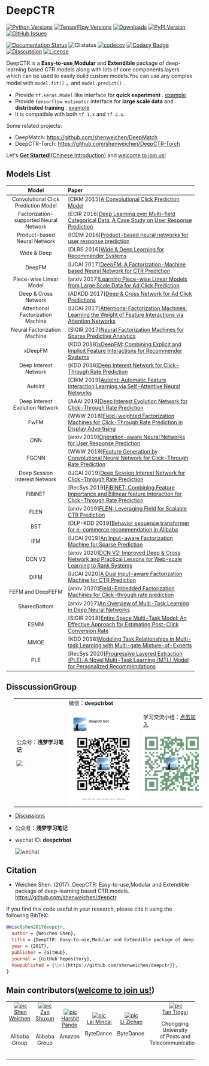 # DeepCTR

[![Python Versions](https://img.shields.io/pypi/pyversions/deepctr.svg)](https://pypi.org/project/deepctr)
[![TensorFlow Versions](https://img.shields.io/badge/TensorFlow-1.4+/2.0+-blue.svg)](https://pypi.org/project/deepctr)
[![Downloads](https://pepy.tech/badge/deepctr)](https://pepy.tech/project/deepctr)
[![PyPI Version](https://img.shields.io/pypi/v/deepctr.svg)](https://pypi.org/project/deepctr)
[![GitHub Issues](https://img.shields.io/github/issues/shenweichen/deepctr.svg
)](https://github.com/shenweichen/deepctr/issues)
<!-- [![Activity](https://img.shields.io/github/last-commit/shenweichen/deepctr.svg)](https://github.com/shenweichen/DeepCTR/commits/master) -->


[![Documentation Status](https://readthedocs.org/projects/deepctr-doc/badge/?version=latest)](https://deepctr-doc.readthedocs.io/)
![CI status](https://github.com/shenweichen/deepctr/workflows/CI/badge.svg)
[![codecov](https://codecov.io/gh/shenweichen/DeepCTR/branch/master/graph/badge.svg)](https://codecov.io/gh/shenweichen/DeepCTR)
[![Codacy Badge](https://api.codacy.com/project/badge/Grade/d4099734dc0e4bab91d332ead8c0bdd0)](https://www.codacy.com/gh/shenweichen/DeepCTR?utm_source=github.com&amp;utm_medium=referral&amp;utm_content=shenweichen/DeepCTR&amp;utm_campaign=Badge_Grade)
[![Disscussion](https://img.shields.io/badge/chat-wechat-brightgreen?style=flat)](./README.md#DisscussionGroup)
[![License](https://img.shields.io/github/license/shenweichen/deepctr.svg)](https://github.com/shenweichen/deepctr/blob/master/LICENSE)
<!-- [![Gitter](https://badges.gitter.im/DeepCTR/community.svg)](https://gitter.im/DeepCTR/community?utm_source=badge&utm_medium=badge&utm_campaign=pr-badge) -->


DeepCTR is a **Easy-to-use**,**Modular** and **Extendible** package of deep-learning based CTR models along with lots of
core components layers which can be used to easily build custom models.You can use any complex model with `model.fit()`
，and `model.predict()` .

- Provide `tf.keras.Model` like interface for **quick experiment**
  . [example](https://deepctr-doc.readthedocs.io/en/latest/Quick-Start.html#getting-started-4-steps-to-deepctr)
- Provide  `tensorflow estimator` interface for **large scale data** and **distributed training**
  . [example](https://deepctr-doc.readthedocs.io/en/latest/Quick-Start.html#getting-started-4-steps-to-deepctr-estimator-with-tfrecord)
- It is compatible with both `tf 1.x`  and `tf 2.x`.

Some related projects:

- DeepMatch: https://github.com/shenweichen/DeepMatch
- DeepCTR-Torch: https://github.com/shenweichen/DeepCTR-Torch

Let's [**Get Started!**](https://deepctr-doc.readthedocs.io/en/latest/Quick-Start.html)([Chinese
Introduction](https://zhuanlan.zhihu.com/p/53231955)) and [welcome to join us!](./CONTRIBUTING.md)

## Models List

|                 Model                  | Paper                                                                                                                                                           |
| :------------------------------------: | :-------------------------------------------------------------------------------------------------------------------------------------------------------------- |
|  Convolutional Click Prediction Model  | [CIKM 2015][A Convolutional Click Prediction Model](http://ir.ia.ac.cn/bitstream/173211/12337/1/A%20Convolutional%20Click%20Prediction%20Model.pdf)             |
| Factorization-supported Neural Network | [ECIR 2016][Deep Learning over Multi-field Categorical Data: A Case Study on User Response Prediction](https://arxiv.org/pdf/1601.02376.pdf)                    |
|      Product-based Neural Network      | [ICDM 2016][Product-based neural networks for user response prediction](https://arxiv.org/pdf/1611.00144.pdf)                                                   |
|              Wide & Deep               | [DLRS 2016][Wide & Deep Learning for Recommender Systems](https://arxiv.org/pdf/1606.07792.pdf)                                                                 |
|                 DeepFM                 | [IJCAI 2017][DeepFM: A Factorization-Machine based Neural Network for CTR Prediction](http://www.ijcai.org/proceedings/2017/0239.pdf)                           |
|        Piece-wise Linear Model         | [arxiv 2017][Learning Piece-wise Linear Models from Large Scale Data for Ad Click Prediction](https://arxiv.org/abs/1704.05194)                                 |
|          Deep & Cross Network          | [ADKDD 2017][Deep & Cross Network for Ad Click Predictions](https://arxiv.org/abs/1708.05123)                                                                   |
|   Attentional Factorization Machine    | [IJCAI 2017][Attentional Factorization Machines: Learning the Weight of Feature Interactions via Attention Networks](http://www.ijcai.org/proceedings/2017/435) |
|      Neural Factorization Machine      | [SIGIR 2017][Neural Factorization Machines for Sparse Predictive Analytics](https://arxiv.org/pdf/1708.05027.pdf)                                               |
|                xDeepFM                 | [KDD 2018][xDeepFM: Combining Explicit and Implicit Feature Interactions for Recommender Systems](https://arxiv.org/pdf/1803.05170.pdf)                         |
|         Deep Interest Network          | [KDD 2018][Deep Interest Network for Click-Through Rate Prediction](https://arxiv.org/pdf/1706.06978.pdf)     |
|                AutoInt                 | [CIKM 2019][AutoInt: Automatic Feature Interaction Learning via Self-Attentive Neural Networks](https://arxiv.org/abs/1810.11921)                              |
|    Deep Interest Evolution Network     | [AAAI 2019][Deep Interest Evolution Network for Click-Through Rate Prediction](https://arxiv.org/pdf/1809.03672.pdf)                                            |
|                FwFM                    | [WWW 2018][Field-weighted Factorization Machines for Click-Through Rate Prediction in Display Advertising](https://arxiv.org/pdf/1806.03514.pdf)                |
|                  ONN                  | [arxiv 2019][Operation-aware Neural Networks for User Response Prediction](https://arxiv.org/pdf/1904.12579.pdf)                                                |
|                 FGCNN                  | [WWW 2019][Feature Generation by Convolutional Neural Network for Click-Through Rate Prediction ](https://arxiv.org/pdf/1904.04447)                             |
|     Deep Session Interest Network      | [IJCAI 2019][Deep Session Interest Network for Click-Through Rate Prediction ](https://arxiv.org/abs/1905.06482)                                                |
|                FiBiNET                 | [RecSys 2019][FiBiNET: Combining Feature Importance and Bilinear feature Interaction for Click-Through Rate Prediction](https://arxiv.org/pdf/1905.09433.pdf)   |
|                FLEN                    | [arxiv 2019][FLEN: Leveraging Field for Scalable CTR Prediction](https://arxiv.org/pdf/1911.04690.pdf)   |
|                 BST                   | [DLP-KDD 2019][Behavior sequence transformer for e-commerce recommendation in Alibaba](https://arxiv.org/pdf/1905.06874.pdf)                           | 
|                IFM                 | [IJCAI 2019][An Input-aware Factorization Machine for Sparse Prediction](https://www.ijcai.org/Proceedings/2019/0203.pdf)   |
|                DCN V2                    | [arxiv 2020][DCN V2: Improved Deep & Cross Network and Practical Lessons for Web-scale Learning to Rank Systems](https://arxiv.org/abs/2008.13535)   |
|                DIFM                 | [IJCAI 2020][A Dual Input-aware Factorization Machine for CTR Prediction](https://www.ijcai.org/Proceedings/2020/0434.pdf)   |
|   FEFM and DeepFEFM                    | [arxiv 2020][Field-Embedded Factorization Machines for Click-through rate prediction](https://arxiv.org/abs/2009.09931)                                         |
|              SharedBottom               | [arxiv 2017][An Overview of Multi-Task Learning in Deep Neural Networks](https://arxiv.org/pdf/1706.05098.pdf)  |
|   ESMM                    | [SIGIR 2018][Entire Space Multi-Task Model: An Effective Approach for Estimating Post-Click Conversion Rate](https://arxiv.org/abs/1804.07931)                       |
|   MMOE                    | [KDD 2018][Modeling Task Relationships in Multi-task Learning with Multi-gate Mixture-of-Experts](https://dl.acm.org/doi/abs/10.1145/3219819.3220007)                   |
|   PLE                    | [RecSys 2020][Progressive Layered Extraction (PLE): A Novel Multi-Task Learning (MTL) Model for Personalized Recommendations](https://dl.acm.org/doi/10.1145/3383313.3412236)                   |

## DisscussionGroup


<html>
    <table style="margin-left: 20px; margin-right: auto;">
        <tr>
            <td>
                公众号：<b>浅梦学习笔记</b><br><br>
                <a href="https://github.com/shenweichen/AlgoNotes">
  <img align="center" src="./docs/pics/code.png" />
</a>
            </td>
            <td>
                微信：<b>deepctrbot</b><br><br>
 <a href="https://github.com/shenweichen">
  <img align="center" src="./docs/pics/deepctrbot.png" />
</a>
            </td>
                        <td>
                学习交流小组：<a href="https://t.zsxq.com/026UJEuzv">点击加入</a><br><br>
 <a href="https://t.zsxq.com/026UJEuzv">
  <img align="center" src="./docs/pics/xingqiu_github.png" />
</a>
            </td>
        </tr>
    </table>
</html>


- [Discussions](https://github.com/shenweichen/DeepCTR/discussions)
- 公众号：**浅梦学习笔记**
- wechat ID: **deepctrbot**

  ![wechat](./docs/pics/code.png)


## Citation

- Weichen Shen. (2017). DeepCTR: Easy-to-use,Modular and Extendible package of deep-learning based CTR
  models. https://github.com/shenweichen/deepctr.

If you find this code useful in your research, please cite it using the following BibTeX:

```bibtex
@misc{shen2017deepctr,
  author = {Weichen Shen},
  title = {DeepCTR: Easy-to-use,Modular and Extendible package of deep-learning based CTR models},
  year = {2017},
  publisher = {GitHub},
  journal = {GitHub Repository},
  howpublished = {\url{https://github.com/shenweichen/deepctr}},
}
```

## Main contributors([welcome to join us!](./CONTRIBUTING.md))

<table border="0">
  <tbody>
    <tr align="center" >
      <td>
        ​ <a href="https://github.com/shenweichen"><img width="70" height="70" src="https://github.com/shenweichen.png?s=40" alt="pic"></a><br>
        ​ <a href="https://github.com/shenweichen">Shen Weichen</a> ​
        <p>
        Alibaba Group  </p>​
      </td>
      <td>
         <a href="https://github.com/zanshuxun"><img width="70" height="70" src="https://github.com/zanshuxun.png?s=40" alt="pic"></a><br>
         <a href="https://github.com/zanshuxun">Zan Shuxun</a> ​
        <p>Alibaba Group  </p>​
      </td>
      <td>
        ​ <a href="https://github.com/pandeconscious"><img width="70" height="70" src="https://github.com/pandeconscious.png?s=40" alt="pic"></a><br>
        ​ <a href="https://github.com/pandeconscious">Harshit Pande</a>
        <p> Amazon   </p>​
      </td>
      <td>
        ​ <a href="https://github.com/morningsky"><img width="70" height="70" src="https://github.com/morningsky.png?s=40" alt="pic"></a><br>
        ​ <a href="https://github.com/morningsky">Lai Mincai</a>
        <p> ByteDance </p>​
      </td>
      <td>
        ​ <a href="https://github.com/codewithzichao"><img width="70" height="70" src="https://github.com/codewithzichao.png?s=40" alt="pic"></a><br>
        ​ <a href="https://github.com/codewithzichao">Li Zichao</a>
        <p> ByteDance   </p>​
      </td>
      <td>
        ​ <a href="https://github.com/TanTingyi"><img width="70" height="70" src="https://github.com/TanTingyi.png?s=40" alt="pic"></a><br>
         <a href="https://github.com/TanTingyi">Tan Tingyi</a>
         <p>  Chongqing University <br> of  Posts and <br> Telecommunications   </p>​
      </td>
    </tr>
  </tbody>
</table>
